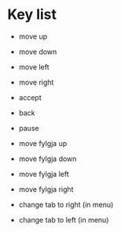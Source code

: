 # Key list

- move up
- move down
- move left
- move right
- accept
- back
- pause

- move fylgja up
- move fylgja down
- move fylgja left
- move fylgja right

- change tab to right (in menu)
- change tab to left (in menu)